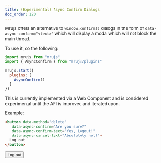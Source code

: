 ```yaml
---
title: (Experimental) Async Confirm Dialogs
doc_order: 120
---
```


Mrujs offers an alternative to `window.confirm()` dialogs in the form of
`data-async-confirm="<text>"` which will display a modal which will not block the
main thread.

To use it, do the following:

```js
import mrujs from "mrujs"
import { AsyncConfirm } from "mrujs/plugins"

mrujs.start({
  plugins: [
    AsyncConfirm()
  ]
})
```

This is currently implemented via a Web Component and is considered
experimental until the API is improved and iterated upon.

Example:

```html
<button data-method="delete"
   data-async-confirm="Are you sure?"
   data-async-confirm-text="Yes, Logout!"
   data-async-cancel-text="Absolutely not!">
  Log out
</button>
```

<button class="btn btn--primary"
   data-method="delete"
   data-async-confirm="Are you sure?"
   data-async-confirm-ok="Yes, Logout!"
   data-async-confirm-cancel="No! Absolutely not!">
  Log out
</button>
